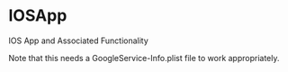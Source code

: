 # IOSApp
IOS App and Associated Functionality

Note that this needs a GoogleService-Info.plist file to work appropriately.
